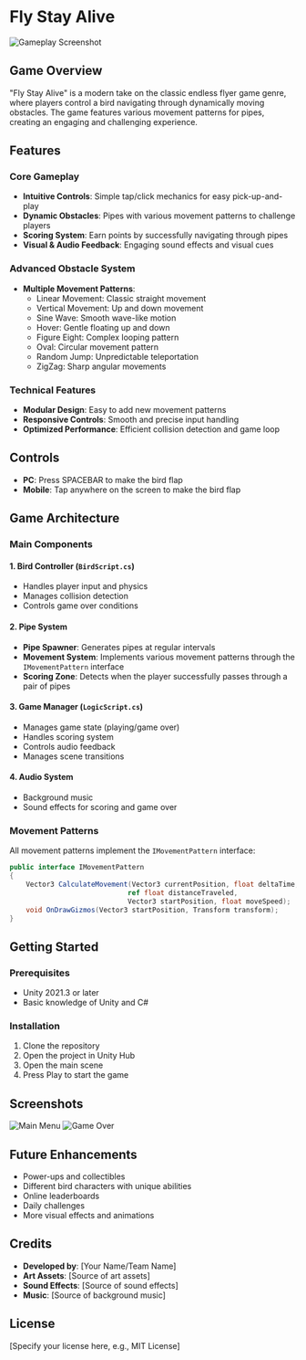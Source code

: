 # Fly Stay Alive

![Gameplay Screenshot](Assets/Sprites/gameplay_screenshot.png) <!-- Add a screenshot here -->

## Game Overview
"Fly Stay Alive" is a modern take on the classic endless flyer game genre, where players control a bird navigating through dynamically moving obstacles. The game features various movement patterns for pipes, creating an engaging and challenging experience.

## Features

### Core Gameplay
- **Intuitive Controls**: Simple tap/click mechanics for easy pick-up-and-play
- **Dynamic Obstacles**: Pipes with various movement patterns to challenge players
- **Scoring System**: Earn points by successfully navigating through pipes
- **Visual & Audio Feedback**: Engaging sound effects and visual cues

### Advanced Obstacle System
- **Multiple Movement Patterns**:
  - Linear Movement: Classic straight movement
  - Vertical Movement: Up and down movement
  - Sine Wave: Smooth wave-like motion
  - Hover: Gentle floating up and down
  - Figure Eight: Complex looping pattern
  - Oval: Circular movement pattern
  - Random Jump: Unpredictable teleportation
  - ZigZag: Sharp angular movements

### Technical Features
- **Modular Design**: Easy to add new movement patterns
- **Responsive Controls**: Smooth and precise input handling
- **Optimized Performance**: Efficient collision detection and game loop

## Controls
- **PC**: Press SPACEBAR to make the bird flap
- **Mobile**: Tap anywhere on the screen to make the bird flap

## Game Architecture

### Main Components

#### 1. Bird Controller (`BirdScript.cs`)
- Handles player input and physics
- Manages collision detection
- Controls game over conditions

#### 2. Pipe System
- **Pipe Spawner**: Generates pipes at regular intervals
- **Movement System**: Implements various movement patterns through the `IMovementPattern` interface
- **Scoring Zone**: Detects when the player successfully passes through a pair of pipes

#### 3. Game Manager (`LogicScript.cs`)
- Manages game state (playing/game over)
- Handles scoring system
- Controls audio feedback
- Manages scene transitions

#### 4. Audio System
- Background music
- Sound effects for scoring and game over

### Movement Patterns

All movement patterns implement the `IMovementPattern` interface:

```csharp
public interface IMovementPattern
{
    Vector3 CalculateMovement(Vector3 currentPosition, float deltaTime, 
                             ref float distanceTraveled, 
                             Vector3 startPosition, float moveSpeed);
    void OnDrawGizmos(Vector3 startPosition, Transform transform);
}
```

## Getting Started

### Prerequisites
- Unity 2021.3 or later
- Basic knowledge of Unity and C#

### Installation
1. Clone the repository
2. Open the project in Unity Hub
3. Open the main scene
4. Press Play to start the game

## Screenshots
<!-- Add more screenshots as needed -->
![Main Menu](Assets/Sprites/menu_screenshot.png)
![Game Over](Assets/Sprites/game_over_screenshot.png)

## Future Enhancements
- Power-ups and collectibles
- Different bird characters with unique abilities
- Online leaderboards
- Daily challenges
- More visual effects and animations

## Credits
- **Developed by**: [Your Name/Team Name]
- **Art Assets**: [Source of art assets]
- **Sound Effects**: [Source of sound effects]
- **Music**: [Source of background music]

## License
[Specify your license here, e.g., MIT License]
